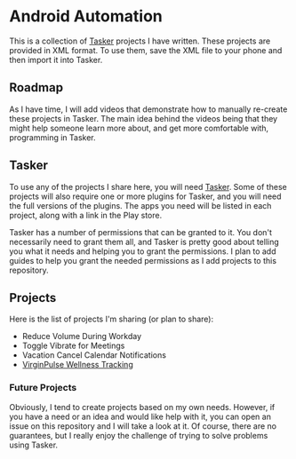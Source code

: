 # Android Automation

This is a collection of [Tasker](https://play.google.com/store/apps/details?id=net.dinglisch.android.taskerm) projects I have written. These projects are provided in XML format. To use them, save the XML file to your phone and then import it into Tasker.

## Roadmap

As I have time, I will add videos that demonstrate how to manually re-create these projects in Tasker. The main idea behind the videos being that they might help someone learn more about, and get more comfortable with, programming in Tasker.

## Tasker

To use any of the projects I share here, you will need [Tasker](https://play.google.com/store/apps/details?id=net.dinglisch.android.taskerm). Some of these projects will also require one or more plugins for Tasker, and you will need the full versions of the plugins. The apps you need will be listed in each project, along with a link in the Play store.

Tasker has a number of permissions that can be granted to it. You don't necessarily need to grant them all, and Tasker is pretty good about telling you what it needs and helping you to grant the permissions. I plan to add guides to help you grant the needed permissions as I add projects to this repository.

## Projects

Here is the list of projects I'm sharing (or plan to share):

  * Reduce Volume During Workday
  * Toggle Vibrate for Meetings
  * Vacation Cancel Calendar Notifications
  * [VirginPulse Wellness Tracking](projects/virginpulse-wellness-tracking/README.md)

### Future Projects

Obviously, I tend to create projects based on my own needs. However, if you have a need or an idea and would like help with it, you can open an issue on this repository and I will take a look at it. Of course, there are no guarantees, but I really enjoy the challenge of trying to solve problems using Tasker.
